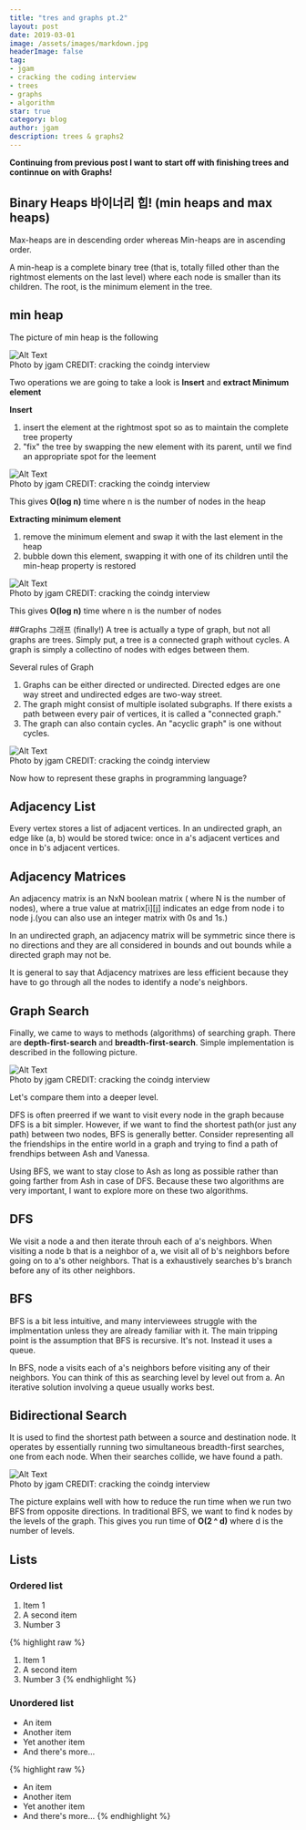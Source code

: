 ```yaml
---
title: "tres and graphs pt.2"
layout: post
date: 2019-03-01
image: /assets/images/markdown.jpg
headerImage: false
tag:
- jgam
- cracking the coding interview
- trees
- graphs
- algorithm
star: true
category: blog
author: jgam
description: trees & graphs2
---
```


**Continuing from previous post I want to start off with finishing trees and continnue on with Graphs!**

## Binary Heaps 바이너리 힙! (min heaps and max heaps)
Max-heaps are in descending order whereas Min-heaps are in ascending order.

A min-heap is a complete binary tree (that is, totally filled other than the rightmost elements on the last level) where each node is smaller than its children. The root, is the minimum element in the tree.

## min heap
The picture of min heap is the following

<div class="side-by-side">
    <div class="tocenter">
        <img class="image" src="{{ site.url }}/{{ site.minheap }}" alt="Alt Text">
        <figcaption class="caption">Photo by jgam CREDIT: cracking the coindg interview</figcaption>
    </div>
</div>

Two operations we are going to take a look is **Insert** and **extract Minimum element**

**Insert**

1. insert the element at the rightmost spot so as to maintain the complete tree property
2. "fix" the tree by swapping the new element with its parent, until we find an appropriate spot for the leement

<div class="side-by-side">
    <div class="tocenter">
        <img class="image" src="{{ site.url }}/{{ site.minheap2 }}" alt="Alt Text">
        <figcaption class="caption">Photo by jgam CREDIT: cracking the coindg interview</figcaption>
    </div>
</div>

This gives **O(log n)** time where n is the number of nodes in the heap

**Extracting minimum element**

1. remove the minimum element and swap it with the last element in the heap
2. bubble down this element, swapping it with one of its children until the min-heap property is restored

<div class="side-by-side">
    <div class="tocenter">
        <img class="image" src="{{ site.url }}/{{ site.minheap3}}" alt="Alt Text">
        <figcaption class="caption">Photo by jgam CREDIT: cracking the coindg interview</figcaption>
    </div>
</div>

This gives **O(log n)** time where n is the number of nodes

##Graphs 그래프 (finally!)
A tree is actually a type of graph, but not all graphs are trees. Simply put, a tree is a connected graph without cycles. A graph is simply a collectino of nodes with edges between them.

Several rules of Graph
1. Graphs can be either directed or undirected. Directed edges are one way street and undirected edges are two-way street.
2. The graph might consist of multiple isolated subgraphs. If there exists a path between every pair of vertices, it is called a "connected graph."
3. The graph can also contain cycles. An "acyclic graph" is one without cycles.

<div class="side-by-side">
    <div class="tocenter">
        <img class="image" src="{{ site.url }}/{{ site.graph }}" alt="Alt Text">
        <figcaption class="caption">Photo by jgam CREDIT: cracking the coindg interview</figcaption>
    </div>
</div>

Now how to represent these graphs in programming language?

## Adjacency List
Every vertex stores a list of adjacent vertices. In an undirected graph, an edge like (a, b) would be stored twice: once in a's adjacent vertices and once in b's adjacent vertices.

## Adjacency Matrices
An adjacency matrix is an NxN boolean matrix ( where N is the number of nodes), where a true value at matrix[i][j] indicates an edge from node i to node j.(you can also use an integer matrix with 0s and 1s.)

In an undirected graph, an adjacency matrix will be symmetric since there is no directions and they are all considered in bounds and out bounds while a directed graph may not be.

It is general to say that Adjacency matrixes are less efficient because they have to go through all the nodes to identify a node's neighbors.

## Graph Search
Finally, we came to ways to methods (algorithms) of searching graph. There are **depth-first-search** and **breadth-first-search**. Simple implementation is described in the following picture.

<div class="side-by-side">
    <div class="tocenter">
        <img class="image" src="{{ site.url }}/{{ site.graph2 }}" alt="Alt Text">
        <figcaption class="caption">Photo by jgam CREDIT: cracking the coindg interview</figcaption>
    </div>
</div>

Let's compare them into a deeper level.

DFS is often preerred if we want to visit every node in the graph because DFS is a bit simpler. However, if we want to find the shortest path(or just any path) between two nodes, BFS is generally better. Consider representing all the friendships in the entire world in a graph and trying to find a path of frendhips between Ash and Vanessa.

Using BFS, we want to stay close to Ash as long as possible rather than going farther from Ash in case of DFS. Because these two algorithms are very important, I want to explore more on these two algorithms.

## DFS
We visit a node a and then iterate throuh each of a's neighbors. When visiting a node b that is a neighbor of a, we visit all of b's neighbors before going on to a's other neighbors. That is a exhaustively searches b's branch before any of its other neighbors.

## BFS
BFS is a bit less intuitive, and many interviewees struggle with the implmentation unless they are already familiar with it. The main tripping point is the assumption that BFS is recursive. It's not. Instead it uses a queue.

In BFS, node a visits each of a's neighbors before visiting any of their neighbors. You can think of this as searching level by level out from a. An iterative solution involving a queue usually works best.

## Bidirectional Search
It is used to find the shortest path between a source and destination node. It operates by essentially running two simultaneous breadth-first searches, one from each node. When their searches collide, we have found a path.

<div class="side-by-side">
    <div class="tocenter">
        <img class="image" src="{{ site.url }}/{{ site.graph2 }}" alt="Alt Text">
        <figcaption class="caption">Photo by jgam CREDIT: cracking the coindg interview</figcaption>
    </div>
</div>

The picture explains well with how to reduce the run time when we run two BFS from opposite directions. In traditional BFS, we want to find k nodes by the levels of the graph. This gives you run time of **O(2 ^ d)** where d is the number of levels.

## Lists

### Ordered list

1. Item 1
2. A second item
3. Number 3

{% highlight raw %}
1. Item 1
2. A second item
3. Number 3
{% endhighlight %}

### Unordered list

* An item
* Another item
* Yet another item
* And there's more...

{% highlight raw %}
* An item
* Another item
* Yet another item
* And there's more...
{% endhighlight %}


